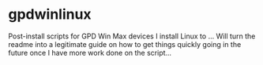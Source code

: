 # gpdwinlinux
Post-install scripts for GPD Win Max devices I install Linux to
...
Will turn the readme into a legitimate guide on how to get things quickly going in the future once I have more work done on the script...
